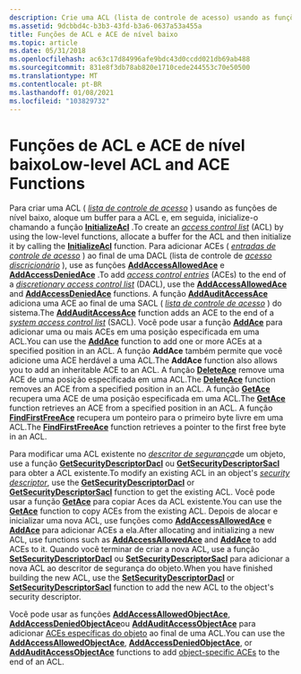 ```yaml
---
description: Crie uma ACL (lista de controle de acesso) usando as funções de nível baixo, aloque um buffer para a ACL e, em seguida, inicialize-o chamando a função InitializeAcl.
ms.assetid: 9dcbbd4c-b3b3-43fd-b3a6-0637a53a455a
title: Funções de ACL e ACE de nível baixo
ms.topic: article
ms.date: 05/31/2018
ms.openlocfilehash: ac63c17d84996afe9bdc43d0ccdd021db69ab488
ms.sourcegitcommit: 831e8f3db78ab820e1710cede244553c70e50500
ms.translationtype: MT
ms.contentlocale: pt-BR
ms.lasthandoff: 01/08/2021
ms.locfileid: "103829732"
---
```

# <a name="low-level-acl-and-ace-functions"></a><span data-ttu-id="f1a67-103">Funções de ACL e ACE de nível baixo</span><span class="sxs-lookup"><span data-stu-id="f1a67-103">Low-level ACL and ACE Functions</span></span>

<span data-ttu-id="f1a67-104">Para criar uma ACL ( [*lista de controle de acesso*](/windows/desktop/SecGloss/a-gly) ) usando as funções de nível baixo, aloque um buffer para a ACL e, em seguida, inicialize-o chamando a função [**InitializeAcl**](/windows/win32/api/securitybaseapi/nf-securitybaseapi-initializeacl) .</span><span class="sxs-lookup"><span data-stu-id="f1a67-104">To create an [*access control list*](/windows/desktop/SecGloss/a-gly) (ACL) by using the low-level functions, allocate a buffer for the ACL and then initialize it by calling the [**InitializeAcl**](/windows/win32/api/securitybaseapi/nf-securitybaseapi-initializeacl) function.</span></span> <span data-ttu-id="f1a67-105">Para adicionar ACEs ( [*entradas de controle de acesso*](/windows/desktop/SecGloss/a-gly) ) ao final de uma DACL (lista de controle de [*acesso discricionário*](/windows/desktop/SecGloss/d-gly) ), use as funções [**AddAccessAllowedAce**](/windows/win32/api/securitybaseapi/nf-securitybaseapi-addaccessallowedace) e [**AddAccessDeniedAce**](/windows/win32/api/securitybaseapi/nf-securitybaseapi-addaccessdeniedace) .</span><span class="sxs-lookup"><span data-stu-id="f1a67-105">To add [*access control entries*](/windows/desktop/SecGloss/a-gly) (ACEs) to the end of a [*discretionary access control list*](/windows/desktop/SecGloss/d-gly) (DACL), use the [**AddAccessAllowedAce**](/windows/win32/api/securitybaseapi/nf-securitybaseapi-addaccessallowedace) and [**AddAccessDeniedAce**](/windows/win32/api/securitybaseapi/nf-securitybaseapi-addaccessdeniedace) functions.</span></span> <span data-ttu-id="f1a67-106">A função [**AddAuditAccessAce**](/windows/win32/api/securitybaseapi/nf-securitybaseapi-addauditaccessace) adiciona uma ACE ao final de uma SACL ( [*lista de controle de acesso*](/windows/desktop/SecGloss/s-gly) ) do sistema.</span><span class="sxs-lookup"><span data-stu-id="f1a67-106">The [**AddAuditAccessAce**](/windows/win32/api/securitybaseapi/nf-securitybaseapi-addauditaccessace) function adds an ACE to the end of a [*system access control list*](/windows/desktop/SecGloss/s-gly) (SACL).</span></span> <span data-ttu-id="f1a67-107">Você pode usar a função [**AddAce**](/windows/win32/api/securitybaseapi/nf-securitybaseapi-addace) para adicionar uma ou mais ACEs em uma posição especificada em uma ACL.</span><span class="sxs-lookup"><span data-stu-id="f1a67-107">You can use the [**AddAce**](/windows/win32/api/securitybaseapi/nf-securitybaseapi-addace) function to add one or more ACEs at a specified position in an ACL.</span></span> <span data-ttu-id="f1a67-108">A função **AddAce** também permite que você adicione uma ACE herdável a uma ACL.</span><span class="sxs-lookup"><span data-stu-id="f1a67-108">The **AddAce** function also allows you to add an inheritable ACE to an ACL.</span></span> <span data-ttu-id="f1a67-109">A função [**DeleteAce**](/windows/win32/api/securitybaseapi/nf-securitybaseapi-deleteace) remove uma ACE de uma posição especificada em uma ACL.</span><span class="sxs-lookup"><span data-stu-id="f1a67-109">The [**DeleteAce**](/windows/win32/api/securitybaseapi/nf-securitybaseapi-deleteace) function removes an ACE from a specified position in an ACL.</span></span> <span data-ttu-id="f1a67-110">A função [**GetAce**](/windows/win32/api/securitybaseapi/nf-securitybaseapi-getace) recupera uma ACE de uma posição especificada em uma ACL.</span><span class="sxs-lookup"><span data-stu-id="f1a67-110">The [**GetAce**](/windows/win32/api/securitybaseapi/nf-securitybaseapi-getace) function retrieves an ACE from a specified position in an ACL.</span></span> <span data-ttu-id="f1a67-111">A função [**FindFirstFreeAce**](/windows/win32/api/securitybaseapi/nf-securitybaseapi-findfirstfreeace) recupera um ponteiro para o primeiro byte livre em uma ACL.</span><span class="sxs-lookup"><span data-stu-id="f1a67-111">The [**FindFirstFreeAce**](/windows/win32/api/securitybaseapi/nf-securitybaseapi-findfirstfreeace) function retrieves a pointer to the first free byte in an ACL.</span></span>

<span data-ttu-id="f1a67-112">Para modificar uma ACL existente no [*descritor de segurança*](/windows/desktop/SecGloss/s-gly)de um objeto, use a função [**GetSecurityDescriptorDacl**](/windows/win32/api/securitybaseapi/nf-securitybaseapi-getsecuritydescriptordacl) ou [**GetSecurityDescriptorSacl**](/windows/win32/api/securitybaseapi/nf-securitybaseapi-getsecuritydescriptorsacl) para obter a ACL existente.</span><span class="sxs-lookup"><span data-stu-id="f1a67-112">To modify an existing ACL in an object's [*security descriptor*](/windows/desktop/SecGloss/s-gly), use the [**GetSecurityDescriptorDacl**](/windows/win32/api/securitybaseapi/nf-securitybaseapi-getsecuritydescriptordacl) or [**GetSecurityDescriptorSacl**](/windows/win32/api/securitybaseapi/nf-securitybaseapi-getsecuritydescriptorsacl) function to get the existing ACL.</span></span> <span data-ttu-id="f1a67-113">Você pode usar a função [**GetAce**](/windows/win32/api/securitybaseapi/nf-securitybaseapi-getace) para copiar Aces da ACL existente.</span><span class="sxs-lookup"><span data-stu-id="f1a67-113">You can use the [**GetAce**](/windows/win32/api/securitybaseapi/nf-securitybaseapi-getace) function to copy ACEs from the existing ACL.</span></span> <span data-ttu-id="f1a67-114">Depois de alocar e inicializar uma nova ACL, use funções como [**AddAccessAllowedAce**](/windows/win32/api/securitybaseapi/nf-securitybaseapi-addaccessallowedace) e [**AddAce**](/windows/win32/api/securitybaseapi/nf-securitybaseapi-addace) para adicionar ACEs a ela.</span><span class="sxs-lookup"><span data-stu-id="f1a67-114">After allocating and initializing a new ACL, use functions such as [**AddAccessAllowedAce**](/windows/win32/api/securitybaseapi/nf-securitybaseapi-addaccessallowedace) and [**AddAce**](/windows/win32/api/securitybaseapi/nf-securitybaseapi-addace) to add ACEs to it.</span></span> <span data-ttu-id="f1a67-115">Quando você terminar de criar a nova ACL, use a função [**SetSecurityDescriptorDacl**](/windows/win32/api/securitybaseapi/nf-securitybaseapi-setsecuritydescriptordacl) ou [**SetSecurityDescriptorSacl**](/windows/win32/api/securitybaseapi/nf-securitybaseapi-setsecuritydescriptorsacl) para adicionar a nova ACL ao descritor de segurança do objeto.</span><span class="sxs-lookup"><span data-stu-id="f1a67-115">When you have finished building the new ACL, use the [**SetSecurityDescriptorDacl**](/windows/win32/api/securitybaseapi/nf-securitybaseapi-setsecuritydescriptordacl) or [**SetSecurityDescriptorSacl**](/windows/win32/api/securitybaseapi/nf-securitybaseapi-setsecuritydescriptorsacl) function to add the new ACL to the object's security descriptor.</span></span>

<span data-ttu-id="f1a67-116">Você pode usar as funções [**AddAccessAllowedObjectAce**](/windows/win32/api/securitybaseapi/nf-securitybaseapi-addaccessallowedobjectace), [**AddAccessDeniedObjectAce**](/windows/win32/api/securitybaseapi/nf-securitybaseapi-addaccessdeniedobjectace)ou [**AddAuditAccessObjectAce**](/windows/win32/api/securitybaseapi/nf-securitybaseapi-addauditaccessobjectace) para adicionar [ACEs específicas do objeto](object-specific-aces.md) ao final de uma ACL.</span><span class="sxs-lookup"><span data-stu-id="f1a67-116">You can use the [**AddAccessAllowedObjectAce**](/windows/win32/api/securitybaseapi/nf-securitybaseapi-addaccessallowedobjectace), [**AddAccessDeniedObjectAce**](/windows/win32/api/securitybaseapi/nf-securitybaseapi-addaccessdeniedobjectace), or [**AddAuditAccessObjectAce**](/windows/win32/api/securitybaseapi/nf-securitybaseapi-addauditaccessobjectace) functions to add [object-specific ACEs](object-specific-aces.md) to the end of an ACL.</span></span>

 

 
